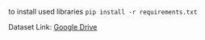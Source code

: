 
to install used libraries
`pip install -r requirements.txt`

Dataset Link: [Google Drive](https://drive.google.com/drive/folders/1G1HzabEm0caDA3DpM3N7Q6NRMm9kqUEo?usp=sharing)